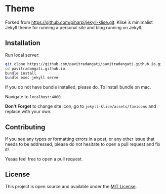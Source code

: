 # Theme

Forked from https://github.com/piharpi/jekyll-klise.git. Klisé is minimalist Jekyll theme for running a personal site and blog running on Jekyll.<br>

## Installation

Run local server:

```bash
git clone https://github.com/pavitradangati/pavitradangati.github.io.git
cd pavitradangati.github.io.
bundle install
bundle exec jekyll serve
```  

If you do not have bundle installed, please do. To install bundle on mac.

Navigate to `localhost:4000`. 

**Don't Forget** to change site icon, go to `jekyll-klise/assets/favicons` and replace with your own.

## Contributing

If you see any typos or formatting errors in a post, or any other issue that needs to be addressed, please do not hesitate to open a pull request and fix it!

Yeaaa feel free to open a pull request.

## License

This project is open source and available under the [MIT License](LICENSE).
